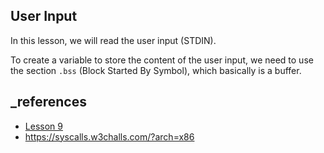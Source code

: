 ## User Input

In this lesson, we will read the user input (STDIN).

To create a variable to store the content of the user input, we need to use the section `.bss` (Block Started By Symbol), which basically is a buffer.

## \_references

- [Lesson 9](https://asmtutor.com/#lesson9)
- https://syscalls.w3challs.com/?arch=x86
